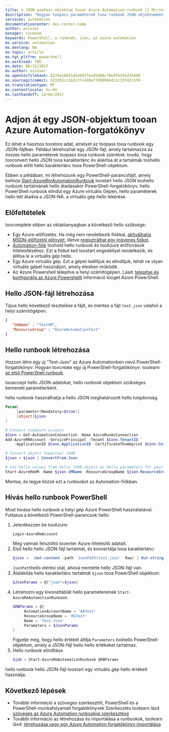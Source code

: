 ```yaml
---
title: a JSON aaaPass objektum tooan Azure Automation-runbook |} Microsoft Docs
description: "Hogyan toopass paraméterek tooa runbook JSON-objektumként"
services: automation
documentationcenter: dev-center-name
author: eslesar
manager: carmonm
keywords: PowerShell, a runbook, json, az azure automation
ms.service: automation
ms.devlang: NA
ms.topic: article
ms.tgt_pltfrm: powershell
ms.workload: TBD
ms.date: 06/15/2017
ms.author: eslesar
ms.openlocfilehash: 8229a16015d549927ead5496c70e9fb391d35498
ms.sourcegitcommit: 523283cc1b3c37c428e77850964dc1c33742c5f0
ms.translationtype: MT
ms.contentlocale: hu-HU
ms.lasthandoff: 10/06/2017
---
```

# <a name="pass-a-json-object-tooan-azure-automation-runbook"></a>Adjon át egy JSON-objektum tooan Azure Automation-forgatókönyv

Ez lehet a hasznos toostore adat, amelyet az toopass tooa runbook egy JSON-fájlban.
Például létrehozhat egy JSON-fájl, amely tartalmazza az összes hello paraméterek toopass tooa runbook szeretné.
toodo, hogy tooconvert hello JSON tooa karakterlánc és alakítsa át a tartalmak toohello runbook előtt hello karakterlánc tooa PowerShell-objektum.

Ebben a példában, mi létrehozunk egy PowerShell-parancsfájlt, amely behívja [Start-AzureRmAutomationRunbook](https://msdn.microsoft.com/library/mt603661.aspx) toostart hello JSON toohello runbook tartalmának hello átadásakor PowerShell-forgatókönyv.
hello PowerShell runbook elindul egy Azure virtuális Gépen, hello paraméterek hello lett átadva a JSON-NÁ. a virtuális gép hello lekérése.

## <a name="prerequisites"></a>Előfeltételek
toocomplete ebben az oktatóanyagban a következő hello szüksége:

* Egy Azure-előfizetés. Ha még nem rendelkezik fiókkal, [aktiválhatja MSDN-előfizetői előnyeit](https://azure.microsoft.com/pricing/member-offers/msdn-benefits-details/), illetve <a href="/pricing/free-account/" target="_blank">[regisztrálhat egy ingyenes fiókot](https://azure.microsoft.com/free/).
* [Automation-fiók](automation-sec-configure-azure-runas-account.md) toohold hello runbook és tooAzure erőforrások hitelesítéséhez.  Ezt a fiókot kell toostart engedéllyel rendelkezik, és állítsa le a virtuális gép hello.
* Egy Azure virtuális gép. Ezt a gépet leállítjuk és elindítjuk, tehát ne olyan virtuális gépet használjon, amely élesben működik.
* Az Azure Powershell telepítve a helyi számítógépen. Lásd: [telepítse és konfigurálja az Azure Powershellt](https://docs.microsoft.com/powershell/azure/install-azurerm-ps?view=azurermps-4.1.0) információ tooget Azure PowerShell.

## <a name="create-hello-json-file"></a>Hello JSON-fájl létrehozása

Típus hello következő tesztelése a fájlt, és mentse a fájt `test.json` valahol a helyi számítógépen.

```json
{
   "VmName" : "TestVM",
   "ResourceGroup" : "AzureAutomationTest"
}
```

## <a name="create-hello-runbook"></a>Hello runbook létrehozása

Hozzon létre egy új "Test-Json" az Azure Automationben nevű PowerShell-forgatókönyv.
Hogyan toocreate egy új PowerShell-forgatókönyv: toolearn [az első PowerShell runbook](automation-first-runbook-textual-powershell.md).

tooaccept hello JSON-adatokat, hello runbook objektum szükséges bemeneti paraméterként.

hello runbook használhatja a hello JSON meghatározott hello tulajdonság.

```powershell
Param(
     [parameter(Mandatory=$true)]
     [object]$json
)

# Connect tooAzure account   
$Conn = Get-AutomationConnection -Name AzureRunAsConnection
Add-AzureRMAccount -ServicePrincipal -Tenant $Conn.TenantID `
    -ApplicationID $Conn.ApplicationID -CertificateThumbprint $Conn.CertificateThumbprint

# Convert object tooactual JSON
$json = $json | ConvertFrom-Json

# Use hello values from hello JSON object as hello parameters for your command
Start-AzureRmVM -Name $json.VMName -ResourceGroupName $json.ResourceGroup
 ```

 Mentse, és tegye közzé ezt a runbookot az Automation-fiókban.

## <a name="call-hello-runbook-from-powershell"></a>Hívás hello runbook PowerShell

Most hívása hello runbook a helyi gép Azure PowerShell használatával.
Futtassa a következő PowerShell-parancsok hello:

1. Jelentkezzen be tooAzure:
   ```powershell
   Login-AzureRmAccount
   ```
    Meg vannak felszólító tooenter Azure hitelesítő adatait.
1. Első hello hello JSON-fájl tartalmát, és konvertálja tooa karakterlánc:
    ```powershell
    $json =  (Get-content -path 'JsonPath\test.json' -Raw) | Out-string
    ```
    `JsonPath`hello elérési utat, ahová mentette hello JSON-fájl van.
1. Átalakítás hello karakterlánc tartalmát `$json` tooa PowerShell objektum:
   ```powershell
   $JsonParams = @{"json"=$json}
   ```
1. Létrehozni egy kivonattáblát hello paramétereinek `Start-AzureRmAutomstionRunbook`:
   ```powershell
   $RBParams = @{
        AutomationAccountName = 'AATest'
        ResourceGroupName = 'RGTest'
        Name = 'Test-Json'
        Parameters = $JsonParams
   }
   ```
   Figyelje meg, hogy hello értékét állítja `Parameters` toohello PowerShell-objektum, amely a JSON-fájl hello hello értékeket tartalmaz. 
1. Hello runbook elindítása
   ```powershell
   $job = Start-AzureRmAutomationRunbook @RBParams
   ```

hello runbook hello JSON-fájl toostart egy virtuális gép hello értékeit használja.

## <a name="next-steps"></a>Következő lépések

* További információ a szöveges szerkesztőt, PowerShell és a PowerShell-munkafolyamati forgatókönyvek Szerkesztés toolearn lásd [szöveges az Azure Automation runbookjai szerkesztése](automation-edit-textual-runbook.md) 
* További információ az létrehozása és importálása a runbookok, toolearn lásd: [létrehozása vagy egy Azure Automation forgatókönyv importálása](automation-creating-importing-runbook.md)


